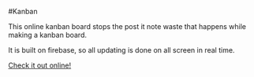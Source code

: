 #Kanban

This online kanban board stops the post it note waste that happens while making a kanban board. 

It is built on firebase, so all updating is done on all screen in real time. 

[Check it out online!](https://blazing-fire-1516.firebaseapp.com/?-JTDevFNeMuhXDj0GvuK)
